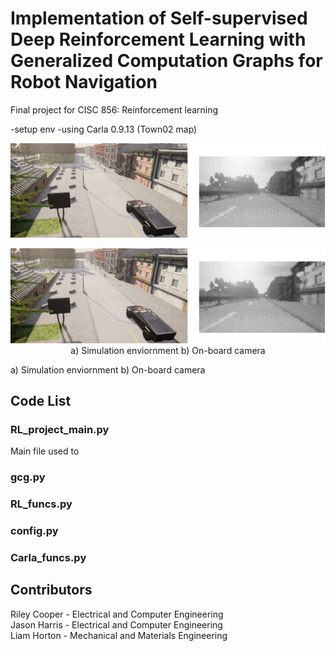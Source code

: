 # Implementation of Self-supervised Deep Reinforcement Learning with Generalized Computation Graphs for Robot Navigation
Final project for CISC 856: Reinforcement learning 


-setup env
-using Carla 0.9.13 (Town02 map)

![](images/report.png)

<p align="center">
  <img src="images/report.png" />
   </br>
   a) Simulation enviornment b) On-board camera
</p>

a) Simulation enviornment b) On-board camera

## Code List
### RL_project_main.py
Main file used to 
### gcg.py

### RL_funcs.py

### config.py

### Carla_funcs.py


## Contributors
Riley Cooper - Electrical and Computer Engineering  
Jason Harris - Electrical and Computer Engineering  
Liam Horton - Mechanical and Materials Engineering  

